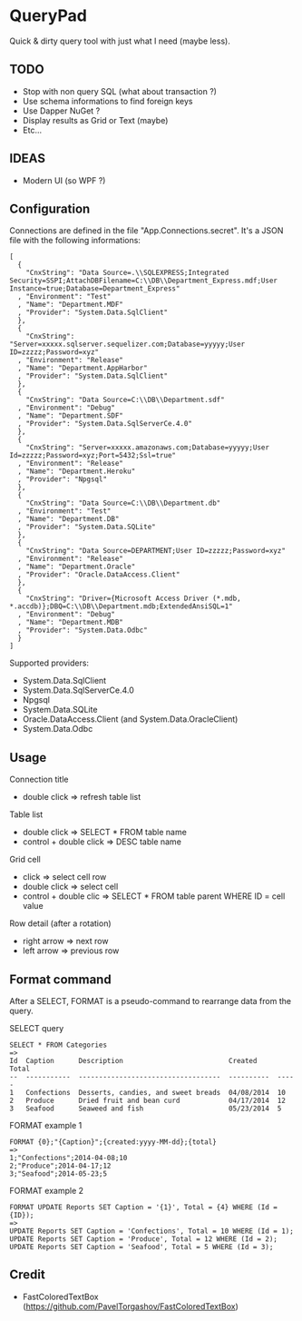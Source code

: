 # QueryPad

Quick & dirty query tool with just what I need (maybe less).


## TODO

* Stop with non query SQL (what about transaction ?)
* Use schema informations to find foreign keys
* Use Dapper NuGet ?
* Display results as Grid or Text (maybe)
* Etc...


## IDEAS

* Modern UI (so WPF ?)


## Configuration

Connections are defined in the file "App.Connections.secret". It's a JSON file
with the following informations:

```
[
  {
    "CnxString": "Data Source=.\\SQLEXPRESS;Integrated Security=SSPI;AttachDBFilename=C:\\DB\\Department_Express.mdf;User Instance=true;Database=Department_Express"
  , "Environment": "Test"
  , "Name": "Department.MDF"
  , "Provider": "System.Data.SqlClient"
  },
  {
    "CnxString": "Server=xxxxx.sqlserver.sequelizer.com;Database=yyyyy;User ID=zzzzz;Password=xyz"
  , "Environment": "Release"
  , "Name": "Department.AppHarbor"
  , "Provider": "System.Data.SqlClient"
  },
  {
    "CnxString": "Data Source=C:\\DB\\Department.sdf"
  , "Environment": "Debug"
  , "Name": "Department.SDF"
  , "Provider": "System.Data.SqlServerCe.4.0"
  },
  {
    "CnxString": "Server=xxxxx.amazonaws.com;Database=yyyyy;User Id=zzzzz;Password=xyz;Port=5432;Ssl=true"
  , "Environment": "Release"
  , "Name": "Department.Heroku"
  , "Provider": "Npgsql"
  },
  {
    "CnxString": "Data Source=C:\\DB\\Department.db"
  , "Environment": "Test"
  , "Name": "Department.DB"
  , "Provider": "System.Data.SQLite"
  },
  {
    "CnxString": "Data Source=DEPARTMENT;User ID=zzzzz;Password=xyz"
  , "Environment": "Release"
  , "Name": "Department.Oracle"
  , "Provider": "Oracle.DataAccess.Client"
  },
  {
    "CnxString": "Driver={Microsoft Access Driver (*.mdb, *.accdb)};DBQ=C:\\DB\\Department.mdb;ExtendedAnsiSQL=1"
  , "Environment": "Debug"
  , "Name": "Department.MDB"
  , "Provider": "System.Data.Odbc"
  }
]
```

Supported providers:
* System.Data.SqlClient
* System.Data.SqlServerCe.4.0
* Npgsql
* System.Data.SQLite
* Oracle.DataAccess.Client (and System.Data.OracleClient)
* System.Data.Odbc


## Usage

Connection title
* double click => refresh table list

Table list
* double click => SELECT * FROM table name
* control + double click => DESC table name

Grid cell
* click => select cell row
* double click => select cell
* control + double clic => SELECT * FROM table parent WHERE ID = cell value

Row detail (after a rotation)
* right arrow => next row
* left arrow => previous row


## Format command

After a SELECT, FORMAT is a pseudo-command to rearrange data from the query.

SELECT query
```
SELECT * FROM Categories
=>
Id  Caption      Description                          Created     Total
--  -----------  -----------------------------------  ----------  -----
1   Confections  Desserts, candies, and sweet breads  04/08/2014  10
2   Produce      Dried fruit and bean curd            04/17/2014  12
3   Seafood      Seaweed and fish                     05/23/2014  5
```

FORMAT example 1
```
FORMAT {0};"{Caption}";{created:yyyy-MM-dd};{total}
=>
1;"Confections";2014-04-08;10
2;"Produce";2014-04-17;12
3;"Seafood";2014-05-23;5
```

FORMAT example 2
```
FORMAT UPDATE Reports SET Caption = '{1}', Total = {4} WHERE (Id = {ID});
=>
UPDATE Reports SET Caption = 'Confections', Total = 10 WHERE (Id = 1);
UPDATE Reports SET Caption = 'Produce', Total = 12 WHERE (Id = 2);
UPDATE Reports SET Caption = 'Seafood', Total = 5 WHERE (Id = 3);
```


## Credit

* FastColoredTextBox (https://github.com/PavelTorgashov/FastColoredTextBox)
